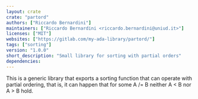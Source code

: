 ```yaml
---
layout: crate
crate: "partord"
authors: ["Riccardo Bernardini"]
maintainers: ["Riccardo Bernardini <riccardo.bernardini@uniud.it>"]
licenses: ["MIT"]
websites: ["https://gitlab.com/my-ada-library/partord/"]
tags: ["sorting"]
version: "1.0.0"
short_description: "Small library for sorting with partial orders"
dependencies: 
---
```

This is a generic library that exports a sorting function that can operate with partial ordering, that is, it can happen that for some A /= B neither A < B nor A > B hold.


